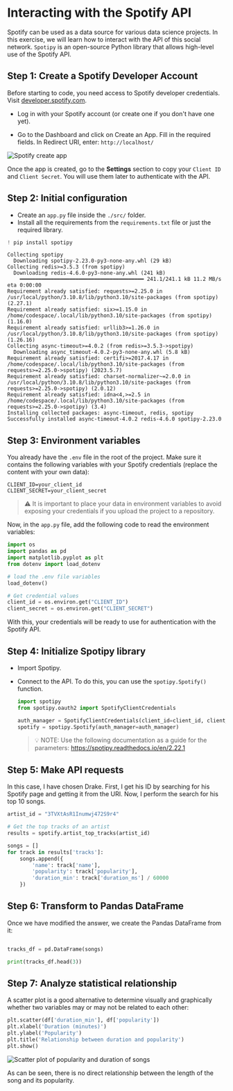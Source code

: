 # Interacting with the Spotify API

Spotify can be used as a data source for various data science projects. In this exercise, we will learn how to interact with the API of this social network. `Spotipy` is an open-source Python library that allows high-level use of the Spotify API.

## Step 1: Create a Spotify Developer Account

Before starting to code, you need access to Spotify developer credentials. Visit [developer.spotify.com](https://developer.spotify.com/documentation/web-api).

- Log in with your Spotify account (or create one if you don't have one yet).

- Go to the Dashboard and click on Create an App. Fill in the required fields. In Redirect URI, enter: `http://localhost/`

![Spotify create app](https://github.com/4GeeksAcademy/interacting-with-api-python-project-tutorial/blob/main/assets/spotify_1.PNG?raw=true)

Once the app is created, go to the **Settings** section to copy your `Client ID` and `Client Secret`. You will use them later to authenticate with the API.

## Step 2: Initial configuration

- Create an `app.py` file inside the `./src/` folder.
- Install all the requirements from the `requirements.txt` file or just the required library.

```python
! pip install spotipy
```

    Collecting spotipy
      Downloading spotipy-2.23.0-py3-none-any.whl (29 kB)
    Collecting redis>=3.5.3 (from spotipy)
      Downloading redis-4.6.0-py3-none-any.whl (241 kB)
        ━━━━━━━━━━━━━━━━━━━━━━━━━━━━━━━━━━━━━━━━ 241.1/241.1 kB 11.2 MB/s eta 0:00:00
    Requirement already satisfied: requests>=2.25.0 in /usr/local/python/3.10.8/lib/python3.10/site-packages (from spotipy) (2.27.1)
    Requirement already satisfied: six>=1.15.0 in /home/codespace/.local/lib/python3.10/site-packages (from spotipy) (1.16.0)
    Requirement already satisfied: urllib3>=1.26.0 in /usr/local/python/3.10.8/lib/python3.10/site-packages (from spotipy) (1.26.16)
    Collecting async-timeout>=4.0.2 (from redis>=3.5.3->spotipy)
      Downloading async_timeout-4.0.2-py3-none-any.whl (5.8 kB)
    Requirement already satisfied: certifi>=2017.4.17 in /home/codespace/.local/lib/python3.10/site-packages (from requests>=2.25.0->spotipy) (2023.5.7)
    Requirement already satisfied: charset-normalizer~=2.0.0 in /usr/local/python/3.10.8/lib/python3.10/site-packages (from requests>=2.25.0->spotipy) (2.0.12)
    Requirement already satisfied: idna<4,>=2.5 in /home/codespace/.local/lib/python3.10/site-packages (from requests>=2.25.0->spotipy) (3.4)
    Installing collected packages: async-timeout, redis, spotipy
    Successfully installed async-timeout-4.0.2 redis-4.6.0 spotipy-2.23.0

## Step 3: Environment variables

You already have the `.env` file in the root of the project. Make sure it contains the following variables with your Spotify credentials (replace the content with your own data):

```env
CLIENT_ID=your_client_id
CLIENT_SECRET=your_client_secret
```

> ⚠️ It is important to place your data in environment variables to avoid exposing your credentials if you upload the project to a repository.

Now, in the `app.py` file, add the following code to read the environment variables:

```python
import os
import pandas as pd
import matplotlib.pyplot as plt
from dotenv import load_dotenv

# load the .env file variables
load_dotenv()

# Get credential values
client_id = os.environ.get("CLIENT_ID")
client_secret = os.environ.get("CLIENT_SECRET")
```

With this, your credentials will be ready to use for authentication with the Spotify API.

## Step 4: Initialize Spotipy library


- Import Spotipy.
- Connect to the API. To do this, you can use the `spotipy.Spotify()` function.

    ```python
    import spotipy
    from spotipy.oauth2 import SpotifyClientCredentials

    auth_manager = SpotifyClientCredentials(client_id=client_id, client_secret=client_secret)
    spotify = spotipy.Spotify(auth_manager=auth_manager)
    ```

    > 💡 NOTE: Use the following documentation as a guide for the parameters: https://spotipy.readthedocs.io/en/2.22.1

## Step 5: Make API requests

In this case, I have chosen Drake. First, I get his ID by searching for his Spotify page and getting it from the URI. Now, I perform the search for his top 10 songs.

```py
artist_id = "3TVXtAsR1Inumwj472S9r4"

# Get the top tracks of an artist
results = spotify.artist_top_tracks(artist_id)

songs = []
for track in results['tracks']:
    songs.append({
        'name': track['name'],
        'popularity': track['popularity'],
        'duration_min': track['duration_ms'] / 60000
    })
```

## Step 6: Transform to Pandas DataFrame

Once we have modified the answer, we create the Pandas DataFrame from it:

```py

tracks_df = pd.DataFrame(songs)

print(tracks_df.head(3))
```

## Step 7: Analyze statistical relationship

A scatter plot is a good alternative to determine visually and graphically whether two variables may or may not be related to each other:

```py
plt.scatter(df['duration_min'], df['popularity'])
plt.xlabel('Duration (minutes)')
plt.ylabel('Popularity')
plt.title('Relationship between duration and popularity')
plt.show()
```

![Scatter plot of popularity and duration of songs](https://github.com/4GeeksAcademy/interacting-with-the-twitter-api-project-tutorial/blob/main/assets/scatter_plot.png?raw=true)

As can be seen, there is no direct relationship between the length of the song and its popularity.
